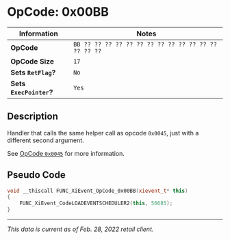 # OpCode: 0x00BB

| Information               | Notes |
|---                        |---    |
| **OpCode**                | `BB ?? ?? ?? ?? ?? ?? ?? ?? ?? ?? ?? ?? ?? ?? ?? ??` |
| **OpCode Size**           | `17`  |
| **Sets `RetFlag`?**       | `No`  |
| **Sets `ExecPointer`?**   | `Yes` |

## Description

Handler that calls the same helper call as opcode `0x0045`, just with a different second argument.

See [OpCode `0x0045`](OpCodes/0x0045.md) for more information.

## Pseudo Code

```cpp
void __thiscall FUNC_XiEvent_OpCode_0x00BB(xievent_t* this)
{
    FUNC_XiEvent_CodeLOADEVENTSCHEDULER2(this, 56685);
}
```

---

_This data is current as of Feb. 28, 2022 retail client._